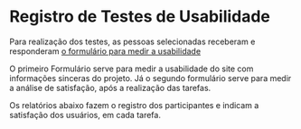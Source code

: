 # Registro de Testes de Usabilidade

Para realização dos testes, as pessoas selecionadas receberam e responderam <a href="https://docs.google.com/forms/d/122Cq8gASSf8S_1LxN6TtEBGT53ViA2vDa1VL8xXrUPo/prefill"> o formulário para medir a usabilidade</a> </span>

O primeiro Formulário serve para medir a usabilidade do site com informações sinceras do projeto.
Já o segundo formulário serve para medir a análise de satisfação, após a realização das tarefas.

Os relatórios abaixo fazem o registro dos participantes e indicam a satisfação dos usuários, em cada tarefa. 

